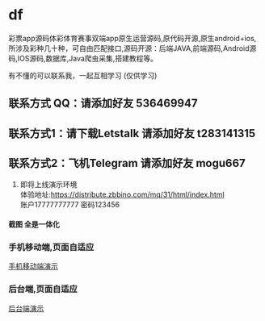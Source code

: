# df
彩票app源码体彩体育赛事双端app原生运营源码,原代码开源,原生android+ios,所涉及彩种几十种，可自由匹配接口,源码开源：后端JAVA,前端源码,Android源码,IOS源码,数据库,Java爬虫采集,搭建教程等。

有不懂的可以联系我，一起互相学习 (仅供学习)
## 联系方式 QQ：请添加好友 536469947
## 联系方式1：请下载Letstalk 请添加好友 t283141315
## 联系方式2：飞机Telegram 请添加好友 mogu667

1.  即将上线演示环境  <br>
体验地址:https://distribute.zbbino.com/mq/31/html/index.html <br>
账户17777777777 密码123456

#### 截图   全是一体化


### 手机移动端,页面自适应
[手机移动端演示](https://ppm-pics-res.s3.ap-southeast-1.amazonaws.com/cms/appview.gif)
### 后台端,页面自适应
[后台端演示](https://ppm-pics-res.s3.ap-southeast-1.amazonaws.com/cms/backview.gif)
